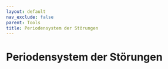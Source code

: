 ```yaml
---
layout: default
nav_exclude: false
parent: Tools
title: Periodensystem der Störungen
---
```

# Periodensystem der Störungen

<iframe name="myiFrame" src="./assets/PdS.html" allowfullscreen="true" frameborder="0" id="iFrameResizer0" scrolling="yes" style="min-height: 227px; width: 100%; overflow: hidden; height: 100%></iframe>